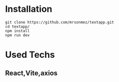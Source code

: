 # Installation

```git
git clone https://github.com/mrsonmez/textapp.git
cd textapp/
npm install
npm run dev
```

# Used Techs

## React,Vite,axios
